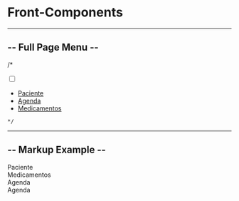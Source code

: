# Front-Components

---------------------------------------------------------------------------------------------------
--                                         Full Page Menu                                        --
---------------------------------------------------------------------------------------------------
 /*
 <div class="menu-wrap">
     <input type="checkbox" class="toggler">
     <div class="hamburguer">
         <div></div>
     </div>
     <div class="menu">
         <div>
             <div>
                 <ul>
                     <li><a href="#">Paciente</a></li>
                     <li><a href="#">Agenda</a></li>
                     <li><a href="#">Medicamentos</a></li>
                 </ul>
             </div>
         </div>
     </div>
 </div>
    
    */

---------------------------------------------------------------------------------------------------
--                                         Markup Example                                        --
---------------------------------------------------------------------------------------------------
<div class="bottom-markup">
    <div class="main-bottom bg-dark">
        <i class="fab fa-flipboard fa-2x"></i>
    </div>
    <div class="items-markup">
        <div class="bg-dark">
            <i class="fa fa-user fa-2x"></i>
            <label>Paciente</label>
        </div>
        <div class="bg-dark">
            <i class="fa fa-pills fa-2x"></i>
            <label>Medicamentos</label>
        </div>
        <div class="bg-dark">
            <i class="fa fa-calendar-week fa-2x"></i>
            <label>Agenda</label>
        </div>
        <div class="bg-dark">
            <i class="fa fa-calendar-week fa-2x"></i>
            <label>Agenda</label>
        </div>
    </div>
</div>

